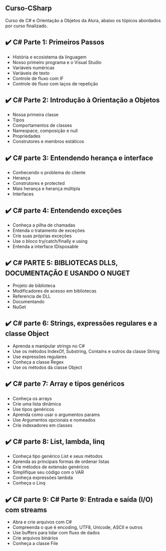 ## Curso-CSharp
Curso de C# e Orientação a Objetos da Alura, abaixo os tópicos abordados por curso finalizado.

## :heavy_check_mark: C# Parte 1: Primeiros Passos
- História e ecosistema da linguagem
- Nosso primeiro programa e o Visual Studio
- Variáveis numéricas
- Variáveis de texto
- Controle de fluxo com IF
- Controle de fluxo com laços de repetição

## :heavy_check_mark: C# Parte 2: Introdução à Orientação a Objetos
- Nossa primeira classe
- Tipos
- Comportamentos de classes
- Namespace, composição e null
- Propriedades
- Construtores e membros estáticos

## :heavy_check_mark: C# parte 3: Entendendo herança e interface
- Conhecendo o problema do cliente
- Herança
- Construtores e protected
- Mais herança e herança múltipla
- Interfaces

## :heavy_check_mark: C# parte 4: Entendendo exceções
- Conheça a pilha de chamadas
- Entenda o tratamento de exceções
- Crie suas próprias exceções
- Use o bloco try/catch/finally e using
- Entenda a interface IDisposable

## :heavy_check_mark: C# PARTE 5: BIBLIOTECAS DLLS, DOCUMENTAÇÃO E USANDO O NUGET
- Projeto de biblioteca
- Modificadores de acesso em bibliotecas
- Referencia de DLL
- Documentando
- NuGet

## :heavy_check_mark: C# parte 6: Strings, expressões regulares e a classe Object
- Aprenda a manipular strings no C#
- Use os métodos IndexOf, Substring, Contains e outros da classe String
- Use expressões regulares
- Conheça a classe Regex
- Use os métodos da classe Object

## :heavy_check_mark: C# parte 7: Array e tipos genéricos
- Conheça os arrays
- Crie uma lista dinâmica
- Use tipos genéricos
- Aprenda como usar o argumentos params
- Use Argumentos opcionais e nomeados
- Crie indexadores em classes

## :heavy_check_mark: C# parte 8: List, lambda, linq
- Conheça tipo genérico List e seus métodos
- Aprenda as principais formas de ordenar listas
- Crie métodos de extensão genéricos
- Simplifique seu código com o VAR
- Conheça expressões lambda
- Conheça o Linq

## :heavy_check_mark: C# parte 9: C# Parte 9: Entrada e saída (I/O) com streams
- Abra e crie arquivos com C#
- Compreenda o que é encoding, UTF8, Unicode, ASCII e outros
- Use buffers para lidar com fluxo de dados
- Crie arquivos binários
- Conheça a classe File
